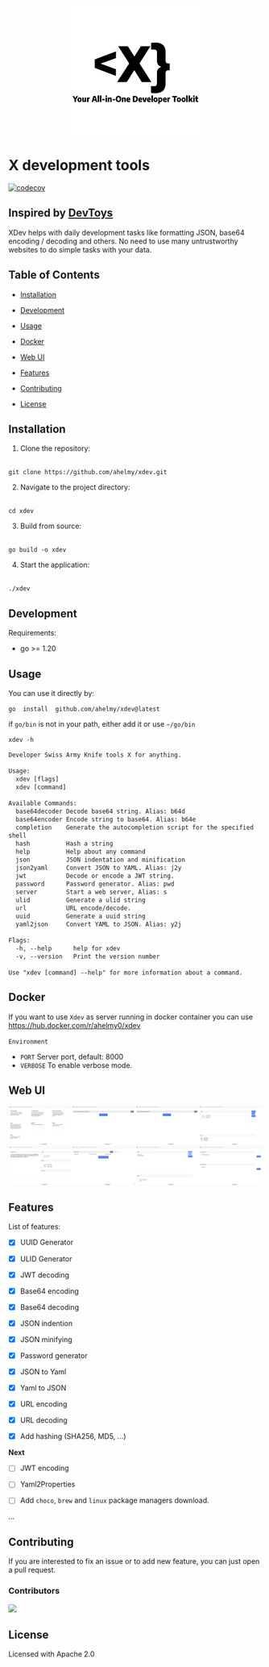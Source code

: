 <p align="center">
  <img src="logo-slogan.png" width="256"/>
</p>

# X development tools

[![codecov](https://codecov.io/gh/ahelmy/xdev/graph/badge.svg?token=INCX6KXGD7)](https://codecov.io/gh/ahelmy/xdev)
  

## Inspired by [DevToys](https://github.com/veler/DevToys)

XDev helps with daily development tasks like formatting JSON, base64 encoding / decoding and others. No need to use many untrustworthy websites to do simple tasks with your data.

  

## Table of Contents

  

- [Installation](#installation)

- [Development](#development)

- [Usage](#usage)

- [Docker](#docker)

- [Web UI](#web-ui)

- [Features](#features)

- [Contributing](#contributing)

- [License](#license)

  

## Installation

  

1. Clone the repository:

```shell

git clone https://github.com/ahelmy/xdev.git

```

  

2. Navigate to the project directory:

```shell

cd xdev

```

  

3. Build from source:

```shell

go build -o xdev

```

  

4. Start the application:

```shell

./xdev

```

## Development

Requirements:
- go >= 1.20

## Usage

You can use it directly by:  
```shell
go  install  github.com/ahelmy/xdev@latest
```

if `go/bin` is not in your path, either add it or use `~/go/bin`
```shell
xdev -h
```

```shell
Developer Swiss Army Knife tools X for anything.

Usage:
  xdev [flags]
  xdev [command]

Available Commands:
  base64decoder Decode base64 string. Alias: b64d
  base64encoder Encode string to base64. Alias: b64e
  completion    Generate the autocompletion script for the specified shell
  hash          Hash a string
  help          Help about any command
  json          JSON indentation and minification
  json2yaml     Convert JSON to YAML. Alias: j2y
  jwt           Decode or encode a JWT string.
  password      Password generator. Alias: pwd
  server        Start a web server, Alias: s
  ulid          Generate a ulid string
  url           URL encode/decode.
  uuid          Generate a uuid string
  yaml2json     Convert YAML to JSON. Alias: y2j

Flags:
  -h, --help      help for xdev
  -v, --version   Print the version number

Use "xdev [command] --help" for more information about a command.
```
## Docker

If you want to use `Xdev` as server running in docker container you can use https://hub.docker.com/r/ahelmy0/xdev

`Environment`
- `PORT` Server port, default: 8000
- `VERBOSE` To enable verbose mode.

## Web UI

<img src="screenshots/home.png" width="25%"/><img src="screenshots/uuid.png" width="25%"/><img src="screenshots/ulid.png" width="25%"/><img src="screenshots/json.png" width="25%"/><img src="screenshots/jwt.png" width="25%"/><img src="screenshots/password.png" width="25%"/><img src="screenshots/yaml.png" width="25%"/><img src="screenshots/base64.png" width="25%"/>

## Features

List of features:

- [X] UUID Generator

- [X] ULID Generator

- [X] JWT decoding

- [X] Base64 encoding

- [X] Base64 decoding

- [X] JSON indention

- [X] JSON minifying

- [X] Password generator  

- [X] JSON to Yaml

- [X] Yaml to JSON

- [X] URL encoding

- [X] URL decoding 

- [X] Add hashing (SHA256, MD5, ...)

**Next**

- [ ] JWT encoding

- [ ] Yaml2Properties

- [ ] Add `choco`, `brew` and `linux` package managers download.

...

  

## Contributing


If you are interested to fix an issue or to add new feature, you can just open a pull request.

### Contributors
<a href = "https://github.com/ahelmy/xdev/graphs/contributors">
  <img src = "https://contrib.rocks/image?repo=ahelmy/xdev"/>
</a>


## License

  

Licensed with Apache 2.0
